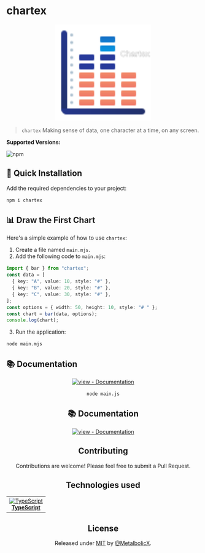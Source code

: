 # chartex

<div align="center">
  <img src="./docs/_media/chartex-logo.svg" alt="chartex Logo" width="250" height="250" />
</div>

> `chartex` Making sense of data, one character at a time, on any screen.

**Supported Versions:**

![npm](https://img.shields.io/badge/npm->=22.x.x-blue)

## 🚀 Quick Installation

Add the required dependencies to your project:

```sh
npm i chartex
```

## 📊 Draw the First Chart

Here's a simple example of how to use `chartex`:

1. Create a file named `main.mjs`.
2. Add the following code to `main.mjs`:

```ts
import { bar } from "chartex";
const data = [
  { key: "A", value: 10, style: "#" },
  { key: "B", value: 20, style: "#" },
  { key: "C", value: 30, style: "#" },
];
const options = { width: 50, height: 10, style: "# " };
const chart = bar(data, options);
console.log(chart);
```

3. Run the application:

```sh
node main.mjs
```

## 📚 Documentation

<div align="center">

  [![view - Documentation](https://img.shields.io/badge/view-Documentation-blue?style=for-the-badge)](https://metalbolicx.github.io/chartex)

```sh
node main.js
```

## 📚 Documentation

<div align="center">

  [![view - Documentation](https://img.shields.io/badge/view-Documentation-blue?style=for-the-badge)](https://metalbolicx.github.io/chartex)

</div>

## Contributing

Contributions are welcome! Please feel free to submit a Pull Request.

## Technologies used

<table>
  <tr>
    <td align="center">
      <a href="https://www.typescriptlang.org/" target="_blank">
        <img src="https://upload.wikimedia.org/wikipedia/commons/4/4c/Typescript_logo_2020.svg" alt="TypeScript" width="42" height="42" /><br/>
        <b>TypeScript</b><br/>
      </a>
    </td>
  </tr>
</table>

## License

Released under [MIT](/LICENSE) by [@MetalbolicX](https://github.com/MetalbolicX).
